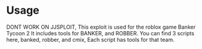# Usage
DONT WORK ON JJSPLOIT, This exploit is used for the roblox game Banker Tycoon 2
It includes tools for BANKER, and ROBBER. You can find 3 scripts here, banked, robber, and cmix, Each script has tools for that team.
